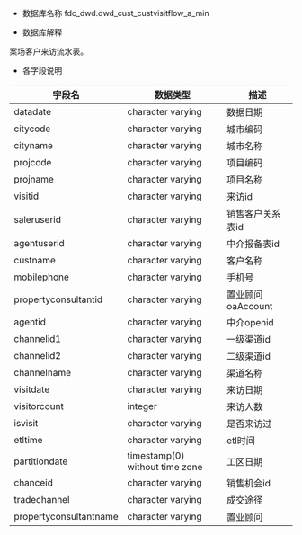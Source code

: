 - 数据库名称
fdc_dwd.dwd_cust_custvisitflow_a_min

- 数据库解释

案场客户来访流水表。

- 各字段说明

| 字段名                 | 数据类型                        | 描述              |
| ---------------------- | ------------------------------- | ----------------- |
| datadate               | character  varying              | 数据日期          |
| citycode               | character varying               | 城市编码          |
| cityname               | character varying               | 城市名称          |
| projcode               | character varying               | 项目编码          |
| projname               | character varying               | 项目名称          |
| visitid                | character varying               | 来访id            |
| saleruserid            | character varying               | 销售客户关系表id  |
| agentuserid            | character varying               | 中介报备表id      |
| custname               | character varying               | 客户名称          |
| mobilephone            | character varying               | 手机号            |
| propertyconsultantid   | character varying               | 置业顾问oaAccount |
| agentid                | character varying               | 中介openid        |
| channelid1             | character varying               | 一级渠道id        |
| channelid2             | character varying               | 二级渠道id        |
| channelname            | character varying               | 渠道名称          |
| visitdate              | character varying               | 来访日期          |
| visitorcount           | integer                         | 来访人数          |
| isvisit                | character varying               | 是否来访过        |
| etltime                | character varying               | etl时间           |
| partitiondate          | timestamp(0) without  time zone | 工区日期          |
| chanceid               | character varying               | 销售机会id        |
| tradechannel           | character varying               | 成交途径          |
| propertyconsultantname | character  varying              | 置业顾问          |

